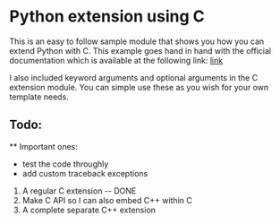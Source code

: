 # Python extension using C

This is an easy to follow sample module that shows you how you can extend Python with C. This example goes hand in hand with the official documentation which is available at the following link: [link](https://docs.python.org/3.6/extending/extending.html)  

I also included keyword arguments and optional arguments in the C extension module. You can simple use these as you wish for your own template needs.


## Todo:
** Important ones:
   - test the code throughly
   - add custom traceback exceptions
1. A regular C extension -- DONE
2. Make C API so I can also embed C++ within C
3. A complete separate C++ extension
